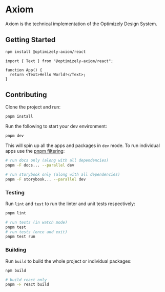 # Axiom

Axiom is the technical implementation of the Optimizely Design System.

## Getting Started

```sh
npm install @optimizely-axiom/react
```

```tsx
import { Text } from "@optimizely-axiom/react";

function App() {
  return <Text>Hello World!</Text>;
}
```

## Contributing

Clone the project and run:

```sh
pnpm install
```

Run the following to start your dev environment:

```sh
pnpm dev
```

This will spin up all the apps and packages in `dev` mode. To run individual apps use the [pnpm filtering](https://pnpm.io/filtering):

```sh
# run docs only (along with all dependencies)
pnpm -F docs... --parallel dev

# run storybook only (along with all dependencies)
pnpm -F storybook... --parallel dev
```

### Testing

Run `lint` and `test` to run the linter and unit tests respectively:

```sh
pnpm lint

# run tests (in watch mode)
pnpm test
# run tests (once and exit)
pnpm test run
```

### Building

Run `build` to build the whole project or individual packages:

```sh
npm build

# build react only
pnpm -F react build
```
